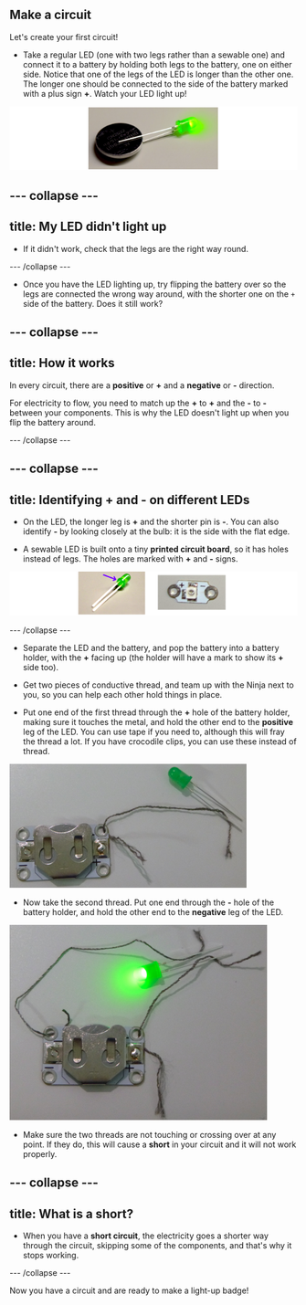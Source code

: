 ## Make a circuit

Let's create your first circuit!

+ Take a regular LED (one with two legs rather than a sewable one) and connect it to a battery by holding both legs to the battery, one on either side. Notice that one of the legs of the LED is longer than the other one. The longer one should be connected to the side of the battery marked with a plus sign **+**. Watch your LED light up!

![](images/LED_battery_140_291_650.png)

--- collapse ---
---
title: My LED didn't light up
---

+ If it didn't work, check that the legs are the right way round.

--- /collapse ---

+ Once you have the LED lighting up, try flipping the battery over so the legs are connected the wrong way around, with the shorter one on the `+` side of the battery. Does it still work?

--- collapse ---
---
title: How it works
---

In every circuit, there are a **positive** or **+** and a **negative** or **-** direction.

For electricity to flow, you need to match up the **+** to **+** and the **-** to **-** between your components. This is why the LED doesn't light up when you flip the battery around.

--- /collapse ---

--- collapse ---
---
title: Identifying + and - on different LEDs
---

+ On the LED, the longer leg is **+** and the shorter pin is **-**. You can also identify **-** by looking closely at the bulb: it is the side with the flat edge.

+ A sewable LED is built onto a tiny **printed circuit board**, so it has holes instead of legs. The holes are marked with **+** and **-** signs.

![](images/LEDs_pos_neg_100_650.png)

--- /collapse ---

+ Separate the LED and the battery, and pop the battery into a battery holder, with the **+** facing up (the holder will have a mark to show its **+** side too).

+ Get two pieces of conductive thread, and team up with the Ninja next to you, so you can help each other hold things in place.

+ Put one end of the first thread through the **+** hole of the battery holder, making sure it touches the metal, and hold the other end to the **positive** leg of the LED. You can use tape if you need to, although this will fray the thread a lot. If you have crocodile clips, you can use these instead of thread.

![](images/circuit_thread_pos.png)

+ Now take the second thread. Put one end through the **-** hole of the battery holder, and hold the other end to the **negative** leg of the LED.

![](images/circuit_thread_complete.png)

+ Make sure the two threads are not touching or crossing over at any point. If they do, this will cause a **short** in your circuit and it will not work properly.

--- collapse ---
---
title: What is a short?
---

+ When you have a **short circuit**, the electricity goes a shorter way through the circuit, skipping some of the components, and that's why it stops working.

--- /collapse ---

Now you have a circuit and are ready to make a light-up badge!
